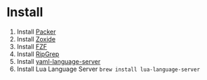 # Install

1. Install [Packer](https://github.com/wbthomason/packer.nvim)
2. Install [Zoxide](https://github.com/ajeetdsouza/zoxide)
3. Install [FZF](https://github.com/junegunn/fzf)
4. Install [RipGrep](https://github.com/BurntSushi/ripgrep)
5. Install [yaml-language-server](https://github.com/redhat-developer/yaml-language-server)
3. Install Lua Language Server `brew install lua-language-server`
